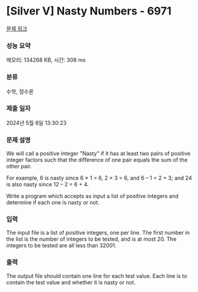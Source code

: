# [Silver V] Nasty Numbers - 6971 

[문제 링크](https://www.acmicpc.net/problem/6971) 

### 성능 요약

메모리: 134268 KB, 시간: 308 ms

### 분류

수학, 정수론

### 제출 일자

2024년 5월 6일 13:30:23

### 문제 설명

<p>We will call a positive integer "Nasty" if it has at least two pairs of positive integer factors such that the difference of one pair equals the sum of the other pair.</p>

<p>For example, 6 is nasty since 6 × 1 = 6, 2 × 3 = 6, and 6 – 1 = 2 + 3; and 24 is also nasty since 12 – 2 = 6 + 4.</p>

<p>Write a program which accepts as input a list of positive integers and determine if each one is nasty or not.</p>

### 입력 

 <p>The input file is a list of positive integers, one per line. The first number in the list is the number of integers to be tested, and is at most 20. The integers to be tested are all less than 32001.</p>

### 출력 

 <p>The output file should contain one line for each test value. Each line is to contain the test value and whether it is nasty or not.</p>

